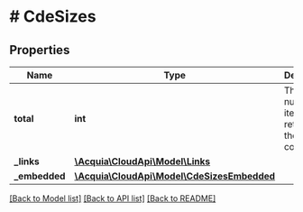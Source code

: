 # # CdeSizes

## Properties

Name | Type | Description | Notes
------------ | ------------- | ------------- | -------------
**total** | **int** | The number of items returned in the collection. |
**_links** | [**\Acquia\CloudApi\Model\Links**](Links.md) |  |
**_embedded** | [**\Acquia\CloudApi\Model\CdeSizesEmbedded**](CdeSizesEmbedded.md) |  |

[[Back to Model list]](../../README.md#models) [[Back to API list]](../../README.md#endpoints) [[Back to README]](../../README.md)
